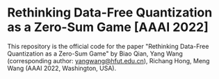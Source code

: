 # Rethinking Data-Free Quantization as a Zero-Sum Game [AAAI 2022]
This repository is the official code for the paper "Rethinking Data-Free Quantization as a Zero-Sum Game" by Biao Qian, Yang Wang (corresponding author: yangwang@hfut.edu.cn), Richang Hong, Meng Wang (AAAI 2022, Washington, USA).
